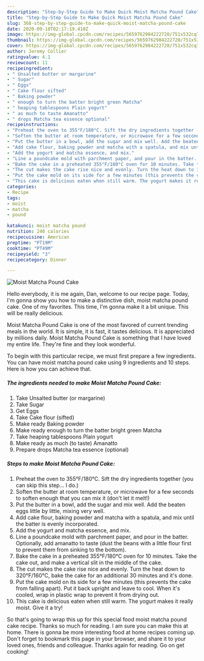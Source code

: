 ```yaml
---
description: "Step-by-Step Guide to Make Quick Moist Matcha Pound Cake"
title: "Step-by-Step Guide to Make Quick Moist Matcha Pound Cake"
slug: 368-step-by-step-guide-to-make-quick-moist-matcha-pound-cake
date: 2020-09-18T02:17:19.410Z
image: https://img-global.cpcdn.com/recipes/5659762984222720/751x532cq70/moist-matcha-pound-cake-recipe-main-photo.jpg
thumbnail: https://img-global.cpcdn.com/recipes/5659762984222720/751x532cq70/moist-matcha-pound-cake-recipe-main-photo.jpg
cover: https://img-global.cpcdn.com/recipes/5659762984222720/751x532cq70/moist-matcha-pound-cake-recipe-main-photo.jpg
author: Jeremy Collier
ratingvalue: 4.1
reviewcount: 11
recipeingredient:
- " Unsalted butter or margarine"
- " Sugar"
- " Eggs"
- " Cake flour sifted"
- " Baking powder"
- " enough to turn the batter bright green Matcha"
- " heaping tablespoons Plain yogurt"
- " as much to taste Amanatto"
- " drops Matcha tea essence optional"
recipeinstructions:
- "Preheat the oven to 355°F/180°C. Sift the dry ingredients together (you can skip this step... I do.)"
- "Soften the butter at room temperature, or microwave for a few seconds to soften enough that you can mix it (don&#39;t let it melt!)"
- "Put the butter in a bowl, add the sugar and mix well. Add the beaten eggs little by little, mixing very well."
- "Add cake flour, baking powder and matcha with a spatula, and mix until the batter is evenly incorporated."
- "Add the yogurt and matcha essence, and mix."
- "Line a poundcake mold with parchment paper, and pour in the batter. Optionally, add amanatto to taste (dust the beans with a little flour first to prevent them from sinking to the bottom)."
- "Bake the cake in a preheated 355°F/180°C oven for 10 minutes. Take the cake out, and make a vertical slit in the middle of the cake."
- "The cut makes the cake rise nice and evenly. Turn the heat down to 320°F/160°C, bake the cake for an additional 30 minutes and it&#39;s done."
- "Put the cake mold on its side for a few minutes (this prevents the cake from falling apart). Put it back upright and leave to cool. When it&#39;s cooled, wrap in plastic wrap to prevent it from drying out."
- "This cake is delicious eaten when still warm. The yogurt makes it really moist. Give it a try!"
categories:
- Recipe
tags:
- moist
- matcha
- pound

katakunci: moist matcha pound 
nutrition: 240 calories
recipecuisine: American
preptime: "PT19M"
cooktime: "PT49M"
recipeyield: "3"
recipecategory: Dinner

---
```



![Moist Matcha Pound Cake](https://img-global.cpcdn.com/recipes/5659762984222720/751x532cq70/moist-matcha-pound-cake-recipe-main-photo.jpg)

Hello everybody, it is me again, Dan, welcome to our recipe page. Today, I'm gonna show you how to make a distinctive dish, moist matcha pound cake. One of my favorites. This time, I'm gonna make it a bit unique. This will be really delicious.



Moist Matcha Pound Cake is one of the most favored of current trending meals in the world. It is simple, it is fast, it tastes delicious. It is appreciated by millions daily. Moist Matcha Pound Cake is something that I have loved my entire life. They're fine and they look wonderful.


To begin with this particular recipe, we must first prepare a few ingredients. You can have moist matcha pound cake using 9 ingredients and 10 steps. Here is how you can achieve that.

<!--inarticleads1-->

##### The ingredients needed to make Moist Matcha Pound Cake:

1. Take  Unsalted butter (or margarine)
1. Take  Sugar
1. Get  Eggs
1. Take  Cake flour (sifted)
1. Make ready  Baking powder
1. Make ready  enough to turn the batter bright green Matcha
1. Take  heaping tablespoons Plain yogurt
1. Make ready  as much (to taste) Amanatto
1. Prepare  drops Matcha tea essence (optional)




<!--inarticleads2-->

##### Steps to make Moist Matcha Pound Cake:

1. Preheat the oven to 355°F/180°C. Sift the dry ingredients together (you can skip this step... I do.)
1. Soften the butter at room temperature, or microwave for a few seconds to soften enough that you can mix it (don&#39;t let it melt!)
1. Put the butter in a bowl, add the sugar and mix well. Add the beaten eggs little by little, mixing very well.
1. Add cake flour, baking powder and matcha with a spatula, and mix until the batter is evenly incorporated.
1. Add the yogurt and matcha essence, and mix.
1. Line a poundcake mold with parchment paper, and pour in the batter. Optionally, add amanatto to taste (dust the beans with a little flour first to prevent them from sinking to the bottom).
1. Bake the cake in a preheated 355°F/180°C oven for 10 minutes. Take the cake out, and make a vertical slit in the middle of the cake.
1. The cut makes the cake rise nice and evenly. Turn the heat down to 320°F/160°C, bake the cake for an additional 30 minutes and it&#39;s done.
1. Put the cake mold on its side for a few minutes (this prevents the cake from falling apart). Put it back upright and leave to cool. When it&#39;s cooled, wrap in plastic wrap to prevent it from drying out.
1. This cake is delicious eaten when still warm. The yogurt makes it really moist. Give it a try!




So that's going to wrap this up for this special food moist matcha pound cake recipe. Thanks so much for reading. I am sure you can make this at home. There is gonna be more interesting food at home recipes coming up. Don't forget to bookmark this page in your browser, and share it to your loved ones, friends and colleague. Thanks again for reading. Go on get cooking!

